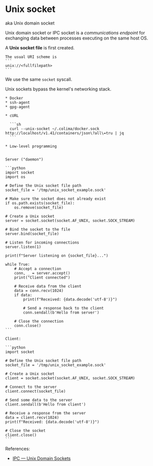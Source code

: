 # Unix socket

aka Unix domain socket

Unix domain socket or IPC socket is a _communications endpoint_ for exchanging data between processes executing on the same host OS.

A **Unix socket file** is first created.

~~~admonish note title="URI scheme"
The usual URI scheme is
```
unix://<fullfilepath>
```
~~~

We use the same `socket` syscall.

Unix sockets bypass the kernel's networking stack. 

~~~admonish example title="Example applications"
* Docker
* ssh-agent
* gpg-agent
~~~

~~~admonish example title="Unix socket client"
* cURL

  ```sh
  curl --unix-socket ~/.colima/docker.sock http://localhost/v1.41/containers/json\?all\=tru | jq
  ```

* Low-level programming
~~~

~~~admonish example

Server ("daemon")

```python
import socket
import os

# Define the Unix socket file path
socket_file = '/tmp/unix_socket_example.sock'

# Make sure the socket does not already exist
if os.path.exists(socket_file):
    os.remove(socket_file)

# Create a Unix socket
server = socket.socket(socket.AF_UNIX, socket.SOCK_STREAM)

# Bind the socket to the file
server.bind(socket_file)

# Listen for incoming connections
server.listen(1)

print(f"Server listening on {socket_file}...")

while True:
    # Accept a connection
    conn, _ = server.accept()
    print("Client connected")

    # Receive data from the client
    data = conn.recv(1024)
    if data:
        print(f"Received: {data.decode('utf-8')}")

        # Send a response back to the client
        conn.sendall(b'Hello from server')
    
    # Close the connection
    conn.close()
```

Client:

```python
import socket

# Define the Unix socket file path
socket_file = '/tmp/unix_socket_example.sock'

# Create a Unix socket
client = socket.socket(socket.AF_UNIX, socket.SOCK_STREAM)

# Connect to the server
client.connect(socket_file)

# Send some data to the server
client.sendall(b'Hello from client')

# Receive a response from the server
data = client.recv(1024)
print(f"Received: {data.decode('utf-8')}")

# Close the socket
client.close()
```
~~~

References:
* [IPC — Unix Domain Sockets](https://goodyduru.github.io/os/2023/10/03/ipc-unix-domain-sockets.html)
